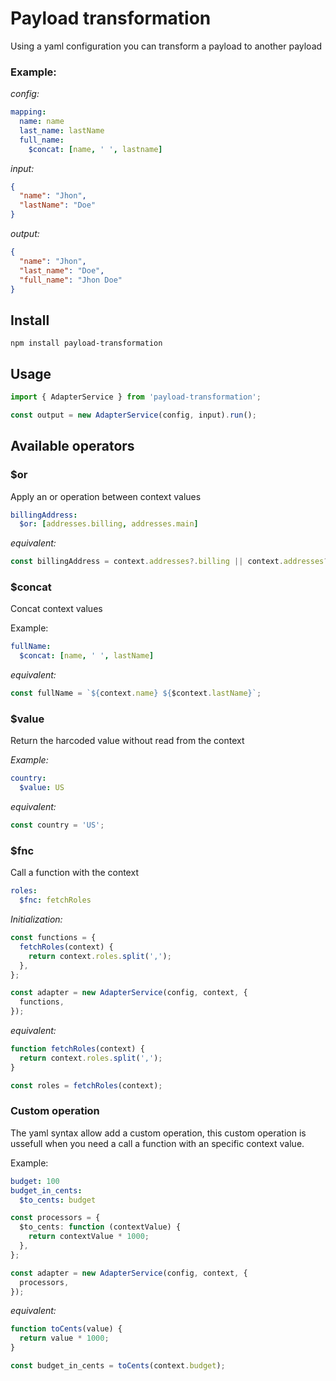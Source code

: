 # Payload transformation

Using a yaml configuration you can transform a payload to another payload

### Example:

_config:_

```yaml
mapping:
  name: name
  last_name: lastName
  full_name:
    $concat: [name, ' ', lastname]
```

_input:_

```json
{
  "name": "Jhon",
  "lastName": "Doe"
}
```

_output:_

```json
{
  "name": "Jhon",
  "last_name": "Doe",
  "full_name": "Jhon Doe"
}
```

## Install

```
npm install payload-transformation
```

## Usage

```ts
import { AdapterService } from 'payload-transformation';

const output = new AdapterService(config, input).run();
```

## Available operators

### $or

Apply an or operation between context values

```yaml
billingAddress:
  $or: [addresses.billing, addresses.main]
```

_equivalent:_

```js
const billingAddress = context.addresses?.billing || context.addresses?.main;
```

### $concat

Concat context values

Example:

```yaml
fullName:
  $concat: [name, ' ', lastName]
```

_equivalent:_

```js
const fullName = `${context.name} ${$context.lastName}`;
```

### $value

Return the harcoded value without read from the context

_Example:_

```yaml
country:
  $value: US
```

_equivalent:_

```js
const country = 'US';
```

### $fnc

Call a function with the context

```yaml
roles:
  $fnc: fetchRoles
```

_Initialization:_

```ts
const functions = {
  fetchRoles(context) {
    return context.roles.split(',');
  },
};

const adapter = new AdapterService(config, context, {
  functions,
});
```

_equivalent:_

```js
function fetchRoles(context) {
  return context.roles.split(',');
}

const roles = fetchRoles(context);
```

### Custom operation

The yaml syntax allow add a custom operation, this custom operation is ussefull when you need a call a function with an specific context value.

Example:

```yaml
budget: 100
budget_in_cents:
  $to_cents: budget
```

```ts
const processors = {
  $to_cents: function (contextValue) {
    return contextValue * 1000;
  },
};

const adapter = new AdapterService(config, context, {
  processors,
});
```

_equivalent:_

```js
function toCents(value) {
  return value * 1000;
}

const budget_in_cents = toCents(context.budget);
```
